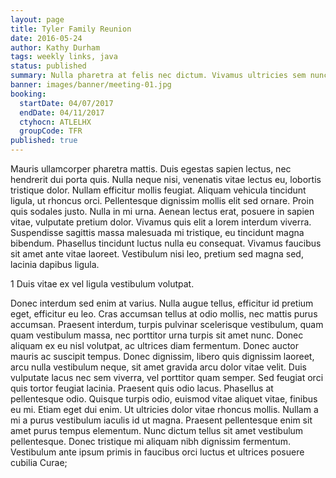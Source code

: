 ```yaml
---
layout: page
title: Tyler Family Reunion
date: 2016-05-24
author: Kathy Durham
tags: weekly links, java
status: published
summary: Nulla pharetra at felis nec dictum. Vivamus ultricies sem nunc.
banner: images/banner/meeting-01.jpg
booking:
  startDate: 04/07/2017
  endDate: 04/11/2017
  ctyhocn: ATLELHX
  groupCode: TFR
published: true
---
```

Mauris ullamcorper pharetra mattis. Duis egestas sapien lectus, nec hendrerit dui porta quis. Nulla neque nisi, venenatis vitae lectus eu, lobortis tristique dolor. Nullam efficitur mollis feugiat. Aliquam vehicula tincidunt ligula, ut rhoncus orci. Pellentesque dignissim mollis elit sed ornare. Proin quis sodales justo. Nulla in mi urna. Aenean lectus erat, posuere in sapien vitae, vulputate pretium dolor. Vivamus quis elit a lorem interdum viverra. Suspendisse sagittis massa malesuada mi tristique, eu tincidunt magna bibendum. Phasellus tincidunt luctus nulla eu consequat. Vivamus faucibus sit amet ante vitae laoreet. Vestibulum nisi leo, pretium sed magna sed, lacinia dapibus ligula.

1 Duis vitae ex vel ligula vestibulum volutpat.

Donec interdum sed enim at varius. Nulla augue tellus, efficitur id pretium eget, efficitur eu leo. Cras accumsan tellus at odio mollis, nec mattis purus accumsan. Praesent interdum, turpis pulvinar scelerisque vestibulum, quam quam vestibulum massa, nec porttitor urna turpis sit amet nunc. Donec aliquam ex eu nisl volutpat, ac ultrices diam fermentum. Donec auctor mauris ac suscipit tempus. Donec dignissim, libero quis dignissim laoreet, arcu nulla vestibulum neque, sit amet gravida arcu dolor vitae velit. Duis vulputate lacus nec sem viverra, vel porttitor quam semper. Sed feugiat orci quis tortor feugiat lacinia. Praesent quis odio lacus. Phasellus at pellentesque odio.
Quisque turpis odio, euismod vitae aliquet vitae, finibus eu mi. Etiam eget dui enim. Ut ultricies dolor vitae rhoncus mollis. Nullam a mi a purus vestibulum iaculis id ut magna. Praesent pellentesque enim sit amet purus tempus elementum. Nunc dictum tellus sit amet vestibulum pellentesque. Donec tristique mi aliquam nibh dignissim fermentum. Vestibulum ante ipsum primis in faucibus orci luctus et ultrices posuere cubilia Curae;
